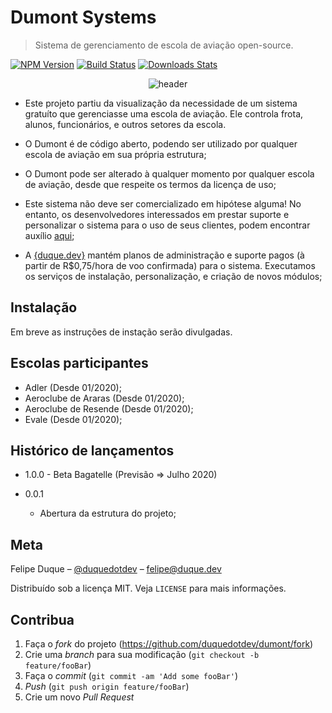 # Dumont Systems
> Sistema de gerenciamento de escola de aviação open-source.

[![NPM Version][npm-image]][npm-url]
[![Build Status][travis-image]][travis-url]
[![Downloads Stats][npm-downloads]][npm-url]

<center><img src="https://duque.dev/images/laptop_1.png" alt="header" border="0"></a></center>

* Este projeto partiu da visualização da necessidade de um sistema gratuíto que gerenciasse uma escola de aviação. Ele controla frota, alunos, funcionários, e outros setores da escola.

* O Dumont é de código aberto, podendo ser utilizado por qualquer escola de aviação em sua própria estrutura;

* O Dumont pode ser alterado à qualquer momento por qualquer escola de aviação, desde que respeite os termos da licença de uso;

* Este sistema não deve ser comercializado em hipótese alguma! No entanto, os desenvolvedores interessados em prestar suporte e personalizar o sistema para o uso de seus clientes, podem encontrar auxílio [aqui](https://duque.dev);

* A [{duque.dev}](https://duque.dev) mantém planos de administração e suporte pagos (à partir de R$0,75/hora de voo confirmada) para o sistema. Executamos os serviços de instalação, personalização, e criação de novos módulos;


## Instalação

Em breve as instruções de instação serão divulgadas.


## Escolas participantes 

* Adler (Desde 01/2020);
* Aeroclube de Araras (Desde 01/2020);
* Aeroclube de Resende (Desde 01/2020);
* Evale (Desde 01/2020);

## Histórico de lançamentos

* 1.0.0 - Beta Bagatelle (Previsão => Julho 2020)

* 0.0.1
    * Abertura da estrutura do projeto;

## Meta

Felipe Duque – [@duquedotdev](https://twitter.com/duquedotdev) – felipe@duque.dev

Distribuído sob a licença MIT. Veja `LICENSE` para mais informações.

## Contribua

1. Faça o _fork_ do projeto (<https://github.com/duquedotdev/dumont/fork>)
2. Crie uma _branch_ para sua modificação (`git checkout -b feature/fooBar`)
3. Faça o _commit_ (`git commit -am 'Add some fooBar'`)
4. _Push_ (`git push origin feature/fooBar`)
5. Crie um novo _Pull Request_

[npm-image]: https://img.shields.io/npm/v/datadog-metrics.svg?style=flat-square
[npm-url]: https://npmjs.org/package/datadog-metrics
[npm-downloads]: https://img.shields.io/npm/dm/datadog-metrics.svg?style=flat-square
[travis-image]: https://img.shields.io/travis/dbader/node-datadog-metrics/master.svg?style=flat-square
[travis-url]: https://travis-ci.org/dbader/node-datadog-metrics
[wiki]: https://github.com/seunome/seuprojeto/wiki
